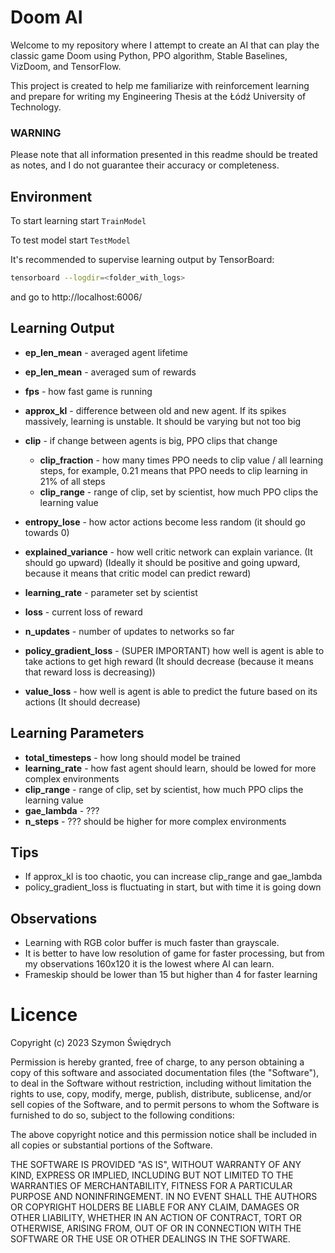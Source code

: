 # Doom AI

Welcome to my repository where I attempt to create an AI that can play the classic game
Doom using Python, PPO algorithm, Stable Baselines, VizDoom, and TensorFlow.

This project is created to help me familiarize with reinforcement learning
and prepare for writing my Engineering Thesis at the Łódź University of Technology.

### **WARNING**

Please note that all information presented in this readme should be treated as notes,
and I do not guarantee their accuracy or completeness.

## Environment

To start learning start ```TrainModel```

To test model start ```TestModel```

It's recommended to supervise learning output by TensorBoard:

```bash
tensorboard --logdir=<folder_with_logs>
```

and go to http://localhost:6006/

## Learning Output

* **ep_len_mean** - averaged agent lifetime
* **ep_len_mean** - averaged sum of rewards


* **fps** - how fast game is running


* **approx_kl** - difference between old and new agent. If its spikes massively,
  learning is unstable. It should be varying but not too big
* **clip** - if change between agents is big, PPO clips that change
    * **clip_fraction** - how many times PPO needs to clip value / all learning steps,
      for example, 0.21 means that PPO needs to clip learning in 21% of all steps
    * **clip_range** - range of clip, set by scientist, how much PPO clips the learning value
* **entropy_lose** - how actor actions become less random (it should go towards 0)
* **explained_variance** - how well critic network can explain variance. (It should go upward)
  (Ideally it should be positive and going upward, because it means that critic model can
  predict reward)
* **learning_rate** - parameter set by scientist
* **loss** - current loss of reward
* **n_updates** - number of updates to networks so far
* **policy_gradient_loss** - (SUPER IMPORTANT) how well is agent is able to take actions to
  get high reward (It should decrease (because it means that reward loss is decreasing))
* **value_loss** - how well is agent is able to predict the future based on its actions
  (It should decrease)

## Learning Parameters

* **total_timesteps** - how long should model be trained
* **learning_rate** - how fast agent should learn, should be lowed for more complex environments
* **clip_range** - range of clip, set by scientist, how much PPO clips the learning value
* **gae_lambda** - ???
* **n_steps** - ??? should be higher for more complex environments

## Tips

* If approx_kl is too chaotic, you can increase clip_range and gae_lambda
* policy_gradient_loss is fluctuating in start, but with time it is going down

## Observations

* Learning with RGB color buffer is much faster than grayscale.
* It is better to have low resolution of game for faster processing, 
but from my observations 160x120 it is the lowest where AI can learn.
* Frameskip should be lower than 15 but higher than 4 for faster learning

# Licence

Copyright (c) 2023 Szymon Świędrych

Permission is hereby granted, free of charge, to any person obtaining a copy
of this software and associated documentation files (the "Software"), to deal
in the Software without restriction, including without limitation the rights
to use, copy, modify, merge, publish, distribute, sublicense, and/or sell
copies of the Software, and to permit persons to whom the Software is
furnished to do so, subject to the following conditions:

The above copyright notice and this permission notice shall be included in all
copies or substantial portions of the Software.

THE SOFTWARE IS PROVIDED "AS IS", WITHOUT WARRANTY OF ANY KIND, EXPRESS OR
IMPLIED, INCLUDING BUT NOT LIMITED TO THE WARRANTIES OF MERCHANTABILITY,
FITNESS FOR A PARTICULAR PURPOSE AND NONINFRINGEMENT. IN NO EVENT SHALL THE
AUTHORS OR COPYRIGHT HOLDERS BE LIABLE FOR ANY CLAIM, DAMAGES OR OTHER
LIABILITY, WHETHER IN AN ACTION OF CONTRACT, TORT OR OTHERWISE, ARISING FROM,
OUT OF OR IN CONNECTION WITH THE SOFTWARE OR THE USE OR OTHER DEALINGS IN THE
SOFTWARE.